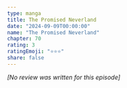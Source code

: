```yaml
---
type: manga
title: The Promised Neverland
date: "2024-09-09T00:00:00"
name: "The Promised Neverland"
chapter: 70
rating: 3
ratingEmoji: "⭐️⭐️⭐️"
share: false
---
```


_[No review was written for this episode]_